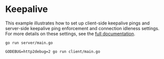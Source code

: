 # Keepalive

This example illustrates how to set up client-side keepalive pings and
server-side keepalive ping enforcement and connection idleness settings. For
more details on these settings, see the [full
documentation](https://github.com/grpc/grpc-go/tree/master/Documentation/keepalive.md).

```
go run server/main.go
```

```
GODEBUG=http2debug=2 go run client/main.go
```
